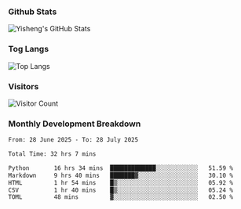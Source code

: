 ### Github Stats
![Yisheng's GitHub Stats](https://github-readme-stats-9qabuvhk1-gongyisheng.vercel.app/api?username=gongyisheng&count_private=true&show_icons=true)
### Tog Langs
![Top Langs](https://github-readme-stats-9qabuvhk1-gongyisheng.vercel.app/api/top-langs/?username=gongyisheng&layout=compact)
### Visitors
![Visitor Count](https://profile-counter.glitch.me/gongyisheng/count.svg)
### Monthly Development Breakdown
<!--START_SECTION:waka-->

```txt
From: 28 June 2025 - To: 28 July 2025

Total Time: 32 hrs 7 mins

Python       16 hrs 34 mins  █████████████░░░░░░░░░░░░   51.59 %
Markdown     9 hrs 40 mins   ███████▓░░░░░░░░░░░░░░░░░   30.10 %
HTML         1 hr 54 mins    █▒░░░░░░░░░░░░░░░░░░░░░░░   05.92 %
CSV          1 hr 40 mins    █▒░░░░░░░░░░░░░░░░░░░░░░░   05.24 %
TOML         48 mins         ▓░░░░░░░░░░░░░░░░░░░░░░░░   02.50 %
```

<!--END_SECTION:waka-->
